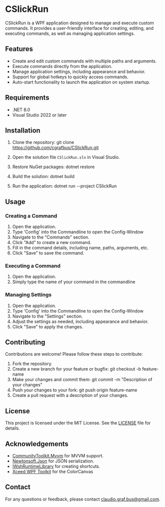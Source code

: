 # CSlickRun

CSlickRun is a WPF application designed to manage and execute custom commands. It provides a user-friendly interface for creating, editing, and executing commands, as well as managing application settings.

## Features

- Create and edit custom commands with multiple paths and arguments.
- Execute commands directly from the application.
- Manage application settings, including appearance and behavior.
- Support for global hotkeys to quickly access commands.
- Auto-start functionality to launch the application on system startup.

## Requirements

- .NET 8.0
- Visual Studio 2022 or later

## Installation

1. Clone the repository:
git clone https://github.com/cgrafbus/CSlickRun.git
2. Open the solution file `CSlickRun.sln` in Visual Studio.

3. Restore NuGet packages:
dotnet restore

4. Build the solution:
dotnet build

5. Run the application:
dotnet run --project CSlickRun


## Usage

### Creating a Command

1. Open the application.
2. Type 'Config' into the Commandline to open the Config-Window
3. Navigate to the "Commands" section.
4. Click "Add" to create a new command.
5. Fill in the command details, including name, paths, arguments, etc.
6. Click "Save" to save the command.

### Executing a Command

1. Open the application.
2. Simply type the name of your command in the commandline

### Managing Settings

1. Open the application.
2. Type 'Config' into the Commandline to open the Config-Window
3. Navigate to the "Settings" section.
4. Adjust the settings as needed, including appearance and behavior.
5. Click "Save" to apply the changes.

## Contributing

Contributions are welcome! Please follow these steps to contribute:

1. Fork the repository.
2. Create a new branch for your feature or bugfix:
git checkout -b feature-name
3. Make your changes and commit them:
git commit -m "Description of your changes"
4. Push your changes to your fork:
git push origin feature-name
5. Create a pull request with a description of your changes.

## License

This project is licensed under the MIT License. See the [LICENSE](LICENSE) file for details.

## Acknowledgements

- [CommunityToolkit.Mvvm](https://github.com/CommunityToolkit/MVVM) for MVVM support.
- [Newtonsoft.Json](https://www.newtonsoft.com/json) for JSON serialization.
- [IWshRuntimeLibrary](https://docs.microsoft.com/en-us/dotnet/api/iwshruntimelibrary) for creating shortcuts.
- [Xceed WPF Toolkit](https://github.com/xceedsoftware/wpftoolkit) for the ColorCanvas

## Contact

For any questions or feedback, please contact [claudio.graf.bus@gmail.com](mailto:claudio.graf.bus@gmail.com).
   
   
